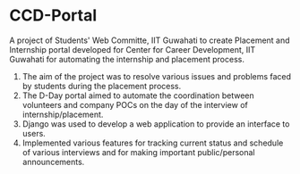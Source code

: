 # CCD-Portal
A project of Students' Web Committe, IIT Guwahati to create Placement and Internship portal developed for Center for Career Development, IIT Guwahati for automating the internship and placement process.
1. The aim of the project was to resolve various issues and problems faced by students during the placement process. 
2. The D-Day portal aimed to automate the coordination between volunteers and company POCs on the
   day of the interview of internship/placement.
3. Django was used to develop a web application to provide an interface to users.
4. Implemented various features for tracking current status and schedule of various interviews and for
   making important public/personal announcements.
